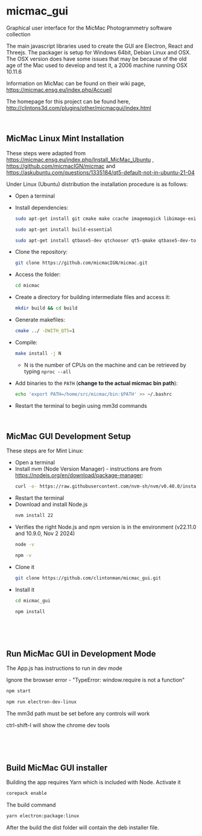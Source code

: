 # micmac_gui
Graphical user interface for the MicMac Photogrammetry software collection

The main javascript libraries used to create the GUI are Electron, React and Threejs. The packager is setup for Windows 64bit, Debian Linux and OSX. The OSX version does have some issues that may be because of the old age of the Mac used to develop and test it, a 2006 machine running OSX 10.11.6

Information on MicMac can be found on their wiki page, https://micmac.ensg.eu/index.php/Accueil

The homepage for this project can be found here, http://clintons3d.com/plugins/other/micmacgui/index.html
&nbsp;

&nbsp;

## MicMac Linux Mint Installation
These steps were adapted from https://micmac.ensg.eu/index.php/Install_MicMac_Ubuntu , https://github.com/micmacIGN/micmac and https://askubuntu.com/questions/1335184/qt5-default-not-in-ubuntu-21-04

Under Linux (Ubuntu) distribution the installation procedure is as follows:

- Open a terminal
- Install dependencies:
	```bash
	sudo apt-get install git cmake make ccache imagemagick libimage-exiftool-perl exiv2 proj-bin libx11-dev
	```
	```bash
	sudo apt-get install build-essential
	```
	```bash
	sudo apt-get install qtbase5-dev qtchooser qt5-qmake qtbase5-dev-tools
	```
- Clone the repository:
	```bash
	git clone https://github.com/micmacIGN/micmac.git
	```
- Access the folder:
	```bash
	cd micmac
	```
- Create a directory for building intermediate files and access it:
	```bash
	mkdir build && cd build
	```
- Generate makefiles:
	```bash
	cmake ../ -DWITH_QT5=1
	```
- Compile:
	```bash
	make install -j N
	```
	- N is the number of CPUs on the machine and can be retrieved by typing `nproc --all`

- Add binaries to the `PATH` (**change to the actual micmac bin path**):
	```bash
	echo 'export PATH=/home/src/micmac/bin:$PATH' >> ~/.bashrc
	```
- Restart the terminal to begin using mm3d commands
&nbsp;

&nbsp;


## MicMac GUI Development Setup
These steps are for Mint Linux:

- Open a terminal
- Install nvm (Node Version Manager) - instructions are from https://nodejs.org/en/download/package-manager:
	```bash
	curl -o- https://raw.githubusercontent.com/nvm-sh/nvm/v0.40.0/install.sh | bash
	```
- Restart the terminal
- Download and install Node.js
	```bash
	nvm install 22
	```
- Verifies the right Node.js and npm version is in the environment (v22.11.0 and 10.9.0, Nov 2 2024)
	```bash
	node -v
	```
	```bash
	npm -v
	```
- Clone it
	```bash
	git clone https://github.com/clintonman/micmac_gui.git
	```
- Install it
	```bash
	cd micmac_gui
	```
	```bash
	npm install
	```
&nbsp;

&nbsp;

## Run MicMac GUI in Development Mode
The App.js has instructions to run in dev mode

Ignore the browser error - "TypeError: window.require is not a function"

```bash
npm start
```
```bash
npm run electron-dev-linux
```

The mm3d path must be set before any controls will work

ctrl-shift-I will show the chrome dev tools

&nbsp;

&nbsp;


## Build MicMac GUI installer

Building the app requires Yarn which is included with Node. 
Activate it
```bash
corepack enable
```

The build command
```bash
yarn electron:package:linux
```

After the build the dist folder will contain the deb installer file.
